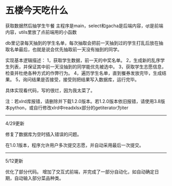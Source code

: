 # 五楼今天吃什么
获取数据然后抽学生午餐
主程序是main，select和gacha是后端内容，qt是前端内容，utils里放了点前端用的小函数

db里记录每天抽到的学生名单，每次抽取会把前一天抽到过的学生打乱后放在抽取名单最后，也就是说会优先抽取前一天没有抽到的同学。

实现基本逻辑描述：
1，获取学生数据，前一天的中奖名单。
2，生成新的乱序学生列表，并保证其中前一天没抽到的同学能优先被选中。
3，获取学生志愿信息，检查并杜绝各种方式的作弊行为。
4，遍历学生名单，直到餐券发放完毕，生成结果。
5，询问结果是否接受，接受则把结果写入数据库，运行完毕。

具体实现看代码，写的很烂，因为我太菜了。

注：若xlrd库报错，请删除并下载1.2.0版本。若1.2.0版本依旧报错，请使用3.8版本python，或自行修改xlrd中readxlsx部分的getiterator为iter

------------------------------------------------------------------
4/29更新

修复了数据库为空时插入错误的问题。

在1.0.1版本，程序允许用户多次提交志愿，并自动采用最后一次提交。

------------------------------------------------------------------
5/12更新

优化了部分代码。
增加了交互式前端，并完成了一部分自动化，如自动确定日期，自动输入部分菜品种类。
